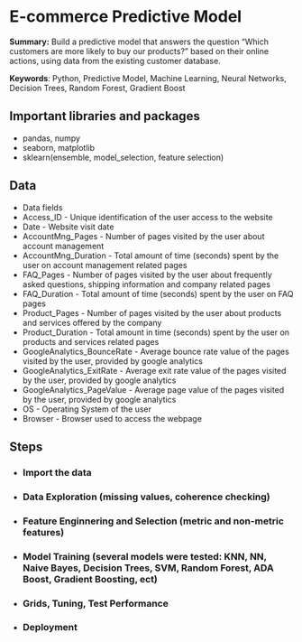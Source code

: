# E-commerce Predictive Model
 
**Summary:** Build a predictive model that answers the question “Which customers are more likely to buy our products?” based on their online actions, using data from the existing customer database.

**Keywords**: Python, Predictive Model, Machine Learning, Neural Networks, Decision Trees, Random Forest, Gradient Boost

## Important libraries and packages 
- pandas, numpy
- seaborn, matplotlib
- sklearn(ensemble, model_selection, feature selection)

## Data
- Data fields
- Access_ID - Unique identification of the user access to the website
- Date - Website visit date
- AccountMng_Pages - Number of pages visited by the user about account management
- AccountMng_Duration - Total amount of time (seconds) spent by the user on account management related pages
- FAQ_Pages - Number of pages visited by the user about frequently asked questions, shipping information and company related pages
- FAQ_Duration - Total amount of time (seconds) spent by the user on FAQ pages
- Product_Pages - Number of pages visited by the user about products and services offered by the company
- Product_Duration - Total amount in time (seconds) spent by the user on products and services related pages
- GoogleAnalytics_BounceRate - Average bounce rate value of the pages visited by the user, provided by google analytics
- GoogleAnalytics_ExitRate - Average exit rate value of the pages visited by the user, provided by google analytics
- GoogleAnalytics_PageValue - Average page value of the pages visited by the user, provided by google analytics
- OS - Operating System of the user
- Browser - Browser used to access the webpage

## Steps
- ### Import the data
- ### Data Exploration (missing values, coherence checking)
- ### Feature Enginnering and Selection (metric and non-metric features)
- ### Model Training (several models were tested: KNN, NN, Naive Bayes, Decision Trees, SVM, Random Forest, ADA Boost, Gradient Boosting, ect)
- ### Grids, Tuning, Test Performance
- ### Deployment
